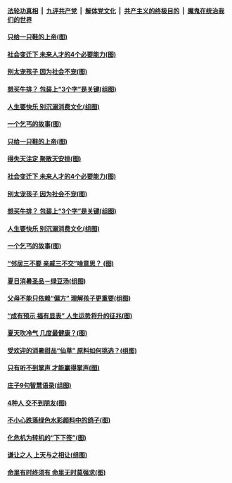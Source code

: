 

####  [法轮功真相](../../../../basic/blob/master/README.md?t=07301102) &nbsp;|&nbsp; [九评共产党](../../../../9ping.md/blob/master/README.md?t=07301102) &nbsp;|&nbsp; [解体党文化](../../../../jtdwh.md/blob/master/README.md?t=07301102)  &nbsp;|&nbsp; [共产主义的终极目的](../../../../gczydzjmd.md/blob/master/README.md?t=07301102) &nbsp;|&nbsp; [魔鬼在统治我们的世界](../../../../mgztzwmdsj.md/blob/master/README.md?t=07301102) 

#### [只给一只鞋的上帝(图)](../pages/p8/941178.md?t=07301102) 

#### [社会变迁下 未来人才的4个必要能力(图)](../pages/p8/941222.md?t=07301102) 

#### [别太宠孩子 因为社会不宠(图)](../pages/p8/941205.md?t=07301102) 

#### [想买牛排？ 包装上“3个字”是关键(组图)](../pages/p8/941165.md?t=07301102) 

#### [人生要快乐 别沉溺消费文化(组图)](../pages/p8/941063.md?t=07301102) 

#### [一个乞丐的故事(图)](../pages/p8/913127.md?t=07301102) 

#### [只给一只鞋的上帝(图)](../pages/p8/941178.md?t=07301102) 

#### [得失天注定 聚散天安排(图)](../pages/p8/941237.md?t=07301102) 

#### [社会变迁下 未来人才的4个必要能力(图)](../pages/p8/941222.md?t=07301102) 

#### [别太宠孩子 因为社会不宠(图)](../pages/p8/941205.md?t=07301102) 

#### [想买牛排？ 包装上“3个字”是关键(组图)](../pages/p8/941165.md?t=07301102) 

#### [人生要快乐 别沉溺消费文化(组图)](../pages/p8/941063.md?t=07301102) 

#### [一个乞丐的故事(图)](../pages/p8/913127.md?t=07301102) 

#### [“邻居三不要 亲戚三不交”啥意思？&nbsp;(图)](../pages/p8/940814.md?t=07301102) 

#### [夏日消暑圣品－绿豆汤(组图)](../pages/p8/940796.md?t=07301102) 

#### [父母不能只依赖“偏方” 理解孩子更重要(组图)](../pages/p8/941035.md?t=07301102) 

#### [“成有预示 福有显表” 人生运势将升的征兆(图)](../pages/p8/941025.md?t=07301102) 

#### [夏天吹冷气 几度最健康？(图)](../pages/p8/940956.md?t=07301102) 

#### [受欢迎的消暑甜品“仙草” 原料如何挑选？(组图)](../pages/p8/940850.md?t=07301102) 

#### [只有听不到掌声 才能赢得掌声(图)](../pages/p8/940636.md?t=07301102) 

#### [庄子9句智慧语录(组图)](../pages/p8/940644.md?t=07301102) 

#### [4种人 交不到朋友(图)](../pages/p8/940609.md?t=07301102) 

#### [不小心跌落绿色水彩颜料中的鸽子(图)](../pages/p8/940733.md?t=07301102) 

#### [化危机为转机的“下下签”(图)](../pages/p8/940628.md?t=07301102) 

#### [谦让之人 上天与之相让(组图)](../pages/p8/938029.md?t=07301102) 

#### [命里有时终须有 命里无时莫强求(图)](../pages/p8/940454.md?t=07301102) 

